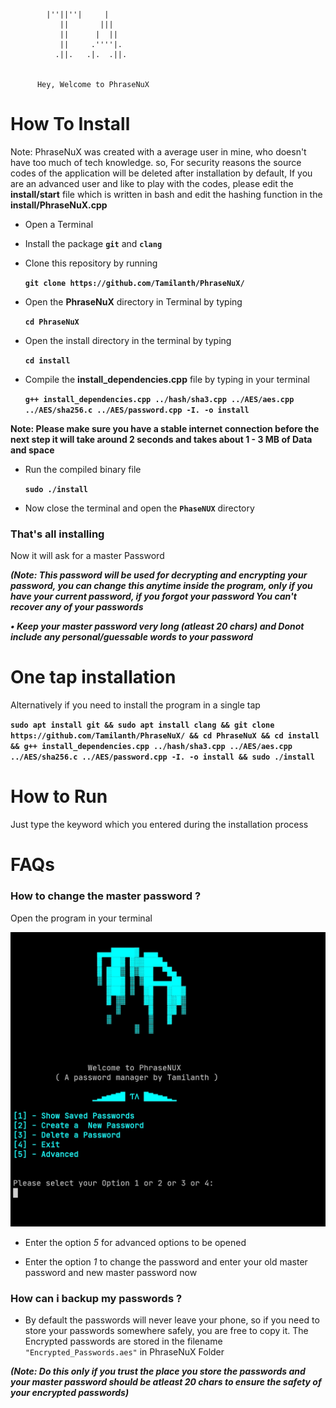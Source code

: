 

            |''||''|     |   
               ||       |||    
               ||      |  ||    
               ||     .''''|.   
              .||.   .|.  .||.  


          Hey, Welcome to PhraseNuX 


# How To Install

Note: PhraseNuX was created with a average user in mine, who doesn't have too much of tech knowledge. so, For security reasons the source codes of the application will be deleted after installation by default, If you are an advanced user and like to play with the codes, please edit the **install/start** file which is written in bash and edit the hashing function in the **install/PhraseNuX.cpp**

- Open a Terminal

- Install the package **`git`** and **`clang`**

- Clone this repository by running
    
    **`git clone https://github.com/Tamilanth/PhraseNuX/`** 

- Open the **PhraseNuX** directory in Terminal by typing

     **`cd PhraseNuX`**

- Open the install directory in the terminal by typing

     **`cd install`**

- Compile the **install_dependencies.cpp** file by typing in your terminal

     **`g++ install_dependencies.cpp ../hash/sha3.cpp ../AES/aes.cpp ../AES/sha256.c ../AES/password.cpp -I. -o install`**


**Note: Please make sure you have a stable internet connection before the next step it will take around 2 seconds and takes about 1 - 3 MB of Data and space**

- Run the compiled binary file 

     **`sudo ./install`**

- Now close the terminal and open the **`PhaseNUX`** directory

### That's all installing

Now it will ask for a master Password 

***(Note: This password will be used for decrypting and encrypting your password, you can change this anytime inside the program, _only if you have your current password_, if you forgot your password _You can't recover any of your passwords_***

***• Keep your master password very long (atleast 20 chars)  and _Donot_ include any personal/guessable words to your password***

# One tap installation

Alternatively if you need to install the program in a single tap

**`sudo apt install git && sudo apt install clang && git clone https://github.com/Tamilanth/PhraseNuX/ && cd PhraseNuX && cd install && g++ install_dependencies.cpp ../hash/sha3.cpp ../AES/aes.cpp ../AES/sha256.c ../AES/password.cpp -I. -o install && sudo ./install`**

# How to Run

Just type the keyword which you entered during the installation process

# FAQs

### How to change the master password ?

Open the program in your terminal

![Model](/images/reference1.jpg)

- Enter the option _5_ for advanced options to be opened

- Enter the option _1_ to change the password and enter your old master password and new master password now

### How can i backup my passwords ?

- By default the passwords will never leave your phone, so if you need to store your passwords somewhere safely, you are free to copy it.
The Encrypted passwords are stored in the filename `"Encrypted_Passwords.aes"` in PhraseNuX Folder

***(Note: Do this only if you trust the place you store the passwords and your master password should be atleast 20 chars to ensure the safety of your encrypted passwords)***
